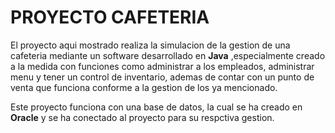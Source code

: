 # PROYECTO CAFETERIA

El proyecto aqui mostrado realiza la simulacion de la gestion de una cafeteria mediante un software desarrollado en **Java** ,especialmente creado a la medida con funciones como administrar a los empleados, administrar menu y tener un control de inventario, ademas de contar con un punto de venta que funciona conforme a la gestion de los ya mencionado.

Este proyecto funciona con una base de datos, la cual se ha creado en **Oracle** y se ha conectado al proyecto para su respctiva gestion.
